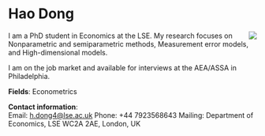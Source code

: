 # Hao Dong

<img align="right" src="https://octodex.github.com/images/yaktocat.png">

I am a PhD student in Economics at the LSE. My research focuses on Nonparametric and semiparametric methods, Measurement error models, and High-dimensional models.

I am on the job market and available for interviews at the AEA/ASSA in Philadelphia. 

**Fields**: Econometrics

**Contact information**:  
Email: h.dong4@lse.ac.uk 
Phone: +44 7923568643 
Mailing: Department of Economics, LSE
WC2A 2AE, London, UK
